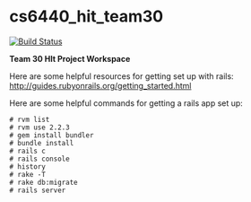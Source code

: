 # cs6440_hit_team30

[![Build Status](https://travis-ci.org/infuriating-wookies/cs6440_hit_team30.svg?branch=master)](https://travis-ci.org/infuriating-wookies/cs6440_hit_team30)

**Team 30 HIt Project Workspace**

Here are some helpful resources for getting set up with rails: http://guides.rubyonrails.org/getting_started.html

Here are some helpful commands for getting a rails app set up:

    # rvm list
    # rvm use 2.2.3
    # gem install bundler
    # bundle install
    # rails c
    # rails console
    # history
    # rake -T
    # rake db:migrate
    # rails server